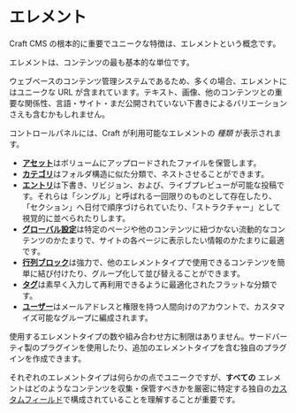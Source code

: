 # エレメント

Craft CMS の根本的に重要でユニークな特徴は、エレメントという概念です。

エレメントは、コンテンツの最も基本的な単位です。

ウェブベースのコンテンツ管理システムであるため、多くの場合、エレメントにはユニークな URL が含まれています。テキスト、画像、他のコンテンツとの重要な関係性、言語・サイト・まだ公開されていない下書きによるバリエーションさえも含むかもしれません。

コントロールパネルには、Craft が利用可能なエレメントの *種類* が表示されます。

- [**アセット**](assets.md)はボリュームにアップロードされたファイルを保管します。
- [**カテゴリ**](categories.md)はフォルダ構造に似た分類で、ネストさせることができます。
- [**エントリ**](entries.md)は下書き、リビジョン、および、ライブプレビューが可能な投稿です。それらは「シングル」と呼ばれる一回限りのものとして存在したり、「セクション」へ日付で順序づけられていたり、「ストラクチャー」として視覚的に並べられたりします。
- [**グローバル設定**](globals.md)は特定のページや他のコンテンツに紐づかない流動的なコンテンツのかたまりで、サイトの各ページに表示したい情報のかたまりに最適です。
- [**行列ブロック**](matrix-blocks.md)は強力で、他のエレメントタイプで使用できるコンテンツを簡単に結び付けたり、グループ化して並び替えることができます。
- [**タグ**](tags.md)は素早く入力して再利用できるように最適化されたフラットな分類です。
- [**ユーザー**](users.md)はメールアドレスと権限を持つ人間向けのアカウントで、カスタマイズ可能なグループに編成されます。

使用するエレメントタイプの数や組み合わせ方に制限はありません。サードバーティ製のプラグインを使用したり、追加のエレメントタイプを含む独自のプラグインを作成できます。

それぞれのエレメントタイプは何らかの点でユニークですが、**すべての** エレメントはどのようなコンテンツを収集・保管すべきかを厳密に特定する独自の[カスタムフィールド](fields.md)で構成されていることを理解することが重要です。